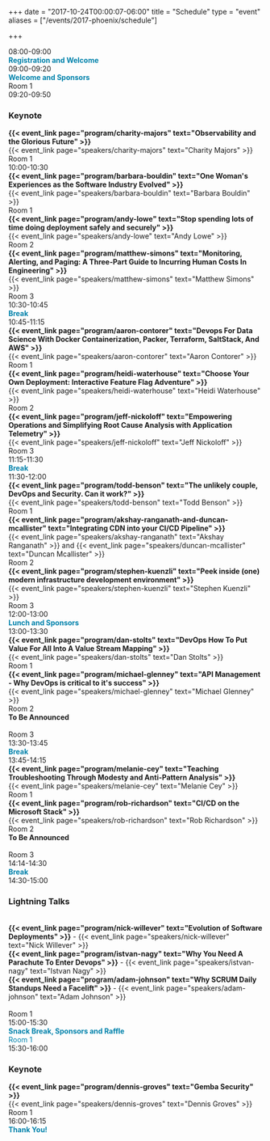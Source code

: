 +++
date = "2017-10-24T00:00:07-06:00"
title = "Schedule"
type = "event"
aliases = ["/events/2017-phoenix/schedule"]

+++

<div class = "row">
  <div class = "col-md-12">
    <!-- this div is repeated for each timeslot -->
    <div class = "row">
      <div class = "col-md-3">
        <time>08:00-09:00</time>
      </div>
      <div class = "col-md-9 box" style="color: #0082AB">
        <strong>Registration and Welcome</strong>
      </div>
    </div> <!-- end timeslot div -->
         <!-- this div is repeated for each timeslot -->
    <div class = "row">
      <div class = "col-md-3">
        <time>09:00-09:20</time>
      </div>
      <div class = "col-md-9 box">
        <span style="color: #0082AB"><strong>Welcome and Sponsors</strong></span><br />Room 1
      </div>
    </div> <!-- end timeslot div -->    
    <!-- this div is repeated for each timeslot -->
    <div class = "row">
      <div class = "col-md-3">
        <time>09:20-09:50</time>
      </div>
      <div class = "col-md-9 box">
        <h3>Keynote</h3><strong>{{< event_link page="program/charity-majors" text="Observability and the Glorious Future" >}}</strong><br />{{< event_link page="speakers/charity-majors" text="Charity Majors" >}}<br />Room 1
      </div>
    </div> <!-- end timeslot div -->
    <!-- this div is repeated for each timeslot -->
    <div class = "row">
      <div class = "col-md-3">
        <time>10:00-10:30</time>
      </div>
      <div class = "col-md-3 box">
        <strong>{{< event_link page="program/barbara-bouldin" text="One Woman's Experiences as the Software Industry Evolved" >}}</strong><br />{{< event_link page="speakers/barbara-bouldin" text="Barbara Bouldin" >}}<br />Room 1
      </div>
      <div class = "col-md-3 box">
        <strong>{{< event_link page="program/andy-lowe" text="Stop spending lots of time doing deployment safely and securely" >}}</strong><br />{{< event_link page="speakers/andy-lowe" text="Andy Lowe" >}}<br />Room 2
      </div>
      <div class = "col-md-3 box">
        <strong>{{< event_link page="program/matthew-simons" text="Monitoring, Alerting, and Paging: A Three-Part Guide to Incurring Human Costs In Engineering" >}}</strong><br />{{< event_link page="speakers/matthew-simons" text="Matthew Simons" >}}<br />Room 3
      </div>
    </div> <!-- end timeslot div -->
         <!-- this div is repeated for each timeslot -->
    <div class = "row">
      <div class = "col-md-3">
        <time>10:30-10:45</time>
      </div>
      <div class = "col-md-9 box" style="color: #0082AB">
        <strong>Break</strong>
      </div>
    </div> <!-- end timeslot div -->
     <!-- this div is repeated for each timeslot -->
    <div class = "row">
      <div class = "col-md-3">
        <time>10:45-11:15</time>
      </div>
      <div class = "col-md-3 box">
        <strong>{{< event_link page="program/aaron-contorer" text="Devops For Data Science With Docker Containerization, Packer, Terraform, SaltStack, And AWS" >}}</strong><br />{{< event_link page="speakers/aaron-contorer" text="Aaron Contorer" >}}<br />Room 1
      </div>
      <div class = "col-md-3 box">
        <strong>{{< event_link page="program/heidi-waterhouse" text="Choose Your Own Deployment: Interactive Feature Flag Adventure" >}}</strong><br />{{< event_link page="speakers/heidi-waterhouse" text="Heidi Waterhouse" >}}<br />Room 2
      </div>
      <div class = "col-md-3 box">
        <strong>{{< event_link page="program/jeff-nickoloff" text="Empowering Operations and Simplifying Root Cause Analysis with Application Telemetry" >}}</strong><br />{{< event_link page="speakers/jeff-nickoloff" text="Jeff Nickoloff" >}}<br />Room 3
      </div>
    </div> <!-- end timeslot div -->
         <!-- this div is repeated for each timeslot -->
    <div class = "row">
      <div class = "col-md-3">
        <time>11:15-11:30</time>
      </div>
      <div class = "col-md-9 box" style="color: #0082AB">
        <strong>Break</strong>
      </div>
    </div> <!-- end timeslot div -->
     <!-- this div is repeated for each timeslot -->
    <div class = "row">
      <div class = "col-md-3">
        <time>11:30-12:00</time>
      </div>
      <div class = "col-md-3 box">
        <strong>{{< event_link page="program/todd-benson" text="The unlikely couple, DevOps and Security. Can it work?" >}}</strong><br />{{< event_link page="speakers/todd-benson" text="Todd Benson" >}}<br />Room 1
      </div>
      <div class = "col-md-3 box">
        <strong>{{< event_link page="program/akshay-ranganath-and-duncan-mcallister" text="Integrating CDN into your CI/CD Pipeline" >}}</strong><br />{{< event_link page="speakers/akshay-ranganath" text="Akshay Ranganath" >}} and {{< event_link page="speakers/duncan-mcallister" text="Duncan Mcallister" >}}<br />Room 2
      </div>
      <div class = "col-md-3 box">
        <strong>{{< event_link page="program/stephen-kuenzli" text="Peek inside (one) modern infrastructure development environment" >}}</strong><br />{{< event_link page="speakers/stephen-kuenzli" text="Stephen Kuenzli" >}}<br />Room 3
      </div>
    </div> <!-- end timeslot div -->
         <!-- this div is repeated for each timeslot -->
    <div class = "row">
      <div class = "col-md-3">
        <time>12:00-13:00</time>
      </div>
      <div class = "col-md-9 box" style="color: #0082AB">
        <strong>Lunch and Sponsors</strong>
      </div>
    </div> <!-- end timeslot div -->
     <!-- this div is repeated for each timeslot -->
    <div class = "row">
      <div class = "col-md-3">
        <time>13:00-13:30</time>
      </div>
      <div class = "col-md-3 box">
        <strong>{{< event_link page="program/dan-stolts" text="DevOps How To Put Value For All Into A Value Stream Mapping" >}}</strong><br />{{< event_link page="speakers/dan-stolts" text="Dan Stolts" >}}<br />Room 1
      </div>
      <div class = "col-md-3 box">
        <strong>{{< event_link page="program/michael-glenney" text="API Management - Why DevOps is critical to it's success" >}}</strong><br />{{< event_link page="speakers/michael-glenney" text="Michael Glenney" >}}<br />Room 2
      </div>
      <div class = "col-md-3 box">
        <strong>To Be Announced</strong><br /><br />Room 3
      </div>
    </div> <!-- end timeslot div --> 
         <!-- this div is repeated for each timeslot -->
    <div class = "row">
      <div class = "col-md-3">
        <time>13:30-13:45</time>
      </div>
      <div class = "col-md-9 box" style="color: #0082AB">
        <strong>Break</strong>
      </div>
    </div> <!-- end timeslot div -->
    <!-- this div is repeated for each timeslot -->
    <div class = "row">
      <div class = "col-md-3">
        <time>13:45-14:15</time>
      </div>
      <div class = "col-md-3 box">
        <strong>{{< event_link page="program/melanie-cey" text="Teaching Troubleshooting Through Modesty and Anti-Pattern Analysis" >}}</strong><br />{{< event_link page="speakers/melanie-cey" text="Melanie Cey" >}}<br />Room 1
      </div>
      <div class = "col-md-3 box">
        <strong>{{< event_link page="program/rob-richardson" text="CI/CD on the Microsoft Stack" >}}</strong><br />{{< event_link page="speakers/rob-richardson" text="Rob Richardson" >}}<br />Room 2
      </div>
      <div class = "col-md-3 box">
        <strong>To Be Announced</strong><br /><br />Room 3
      </div>
    </div> <!-- end timeslot div -->
         <!-- this div is repeated for each timeslot -->
    <div class = "row">
      <div class = "col-md-3">
        <time>14:14-14:30</time>
      </div>
      <div class = "col-md-9 box" style="color: #0082AB">
        <strong>Break</strong>
      </div>
    </div> <!-- end timeslot div -->
    <!-- this div is repeated for each timeslot -->
    <div class = "row">
      <div class = "col-md-3">
        <time>14:30-15:00</time>
      </div>
      <div class = "col-md-9 box">
        <H3>Lightning Talks</h3><br />
        <strong>{{< event_link page="program/nick-willever" text="Evolution of Software Deployments" >}}</strong> - {{< event_link page="speakers/nick-willever" text="Nick Willever" >}}
        <br /><strong>{{< event_link page="program/istvan-nagy" text="Why You Need A Parachute To Enter Devops" >}}</strong> - {{< event_link page="speakers/istvan-nagy" text="Istvan Nagy" >}}
        <br /><strong>{{< event_link page="program/adam-johnson" text="Why SCRUM Daily Standups Need a Facelift" >}}</strong> - {{< event_link page="speakers/adam-johnson" text="Adam Johnson" >}}
        <br /><br />Room 1
      </div>
    </div> <!-- end timeslot div -->
         <!-- this div is repeated for each timeslot -->
    <div class = "row">
      <div class = "col-md-3">
        <time>15:00-15:30</time>
      </div>
      <div class = "col-md-9 box" style="color: #0082AB">
        <strong>Snack Break, Sponsors and Raffle</strong><br />Room 1
      </div>
    </div> <!-- end timeslot div -->
         <!-- this div is repeated for each timeslot -->
    <div class = "row">
      <div class = "col-md-3">
        <time>15:30-16:00</time>
      </div>
      <div class = "col-md-9 box">
        <h3>Keynote</h3><strong>{{< event_link page="program/dennis-groves" text="Gemba Security" >}}</strong><br />{{< event_link page="speakers/dennis-groves" text="Dennis Groves" >}}<br />Room 1
      </div>
    </div> <!-- end timeslot div -->
    <!-- this div is repeated for each timeslot -->
    <div class = "row">
      <div class = "col-md-3">
        <time>16:00-16:15</time>
      </div>
      <div class = "col-md-9 box" style="color: #0082AB">
        <strong>Thank You!</strong>
      </div>
    </div> <!-- end timeslot div -->
  </div><!-- end day 1 -->
</div>
